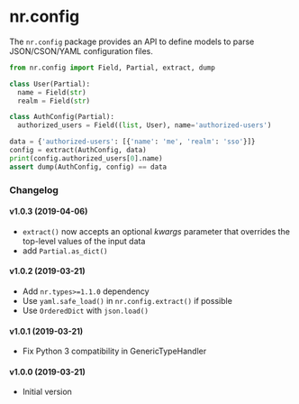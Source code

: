 # nr.config

The `nr.config` package provides an API to define models to parse
JSON/CSON/YAML configuration files.

```python
from nr.config import Field, Partial, extract, dump

class User(Partial):
  name = Field(str)
  realm = Field(str)

class AuthConfig(Partial):
  authorized_users = Field((list, User), name='authorized-users')

data = {'authorized-users': [{'name': 'me', 'realm': 'sso'}]}
config = extract(AuthConfig, data)
print(config.authorized_users[0].name)
assert dump(AuthConfig, config) == data
```

### Changelog

#### v1.0.3 (2019-04-06)

* `extract()` now accepts an optional *kwargs* parameter that overrides
  the top-level values of the input data
* add `Partial.as_dict()`

#### v1.0.2 (2019-03-21)

* Add `nr.types>=1.1.0` dependency
* Use `yaml.safe_load()` in `nr.config.extract()` if possible
* Use `OrderedDict` with `json.load()`

#### v1.0.1 (2019-03-21)

* Fix Python 3 compatibility in GenericTypeHandler

#### v1.0.0 (2019-03-21)

* Initial version
